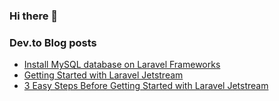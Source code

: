 ### Hi there 👋

### Dev.to Blog posts
<!-- BLOG-POST-LIST:START -->
- [Install MySQL database on Laravel Frameworks](https://dev.to/sheikhazrin/install-mysql-database-on-laravel-frameworks-2h85)
- [Getting Started with Laravel Jetstream](https://dev.to/sheikhazrin/getting-started-with-laravel-jetstream-3676)
- [3 Easy Steps Before Getting Started with Laravel Jetstream](https://dev.to/sheikhazrin/getting-started-laravel-jetstream-1k4e)
<!-- BLOG-POST-LIST:END -->

<!--
**sheikhazrin/sheikhazrin**  because its `README.md` (this file) appears on your GitHub profile.

Here are some ideas to get you started:

- 🔭 I’m currently working on ...
- 🌱 I’m currently learning ...
- 👯 I’m looking to collaborate on ...
- 🤔 I’m looking for help with ...
- 💬 Ask me about ...
- 📫 How to reach me: ...
- 😄 Pronouns: ...
- ⚡ Fun fact: ...
-->

